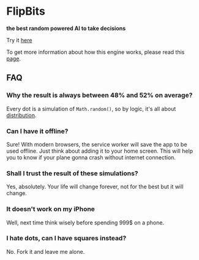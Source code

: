 # FlipBits

**the best random powered AI to take decisions**

Try it [here](https://maxwellito.github.io/flipbits/)

To get more information about how this engine works, please read this [page](https://en.wikipedia.org/wiki/Sarcasm).

## FAQ

### Why the result is always between 48% and 52% on average?

Every dot is a simulation of `Math.random()`, so by logic, it's all about [distribution](https://en.wikipedia.org/wiki/Probability_distribution).

### Can I have it offline?

Sure! With modern browsers, the service worker will save the app to be used offline. Just think about adding it to your home screen. This will help you to know if your plane gonna crash without internet connection.

### Shall I trust the result of these simulations?

Yes, absolutely. Your life will change forever, not for the best but it will change.

### It doesn't work on my iPhone

Well, next time think wisely before spending 999$ on a phone.

### I hate dots, can I have squares instead?

No. Fork it and leave me alone.